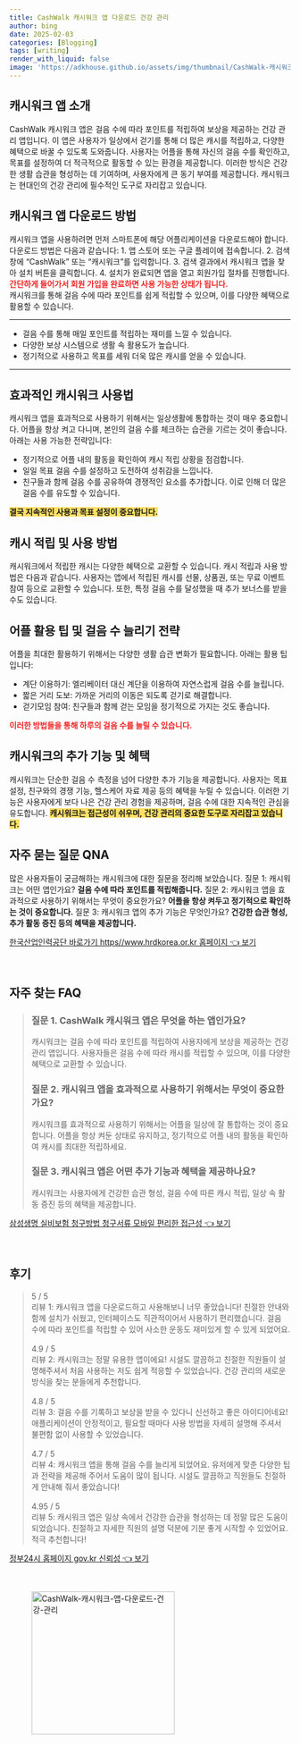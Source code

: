 ```yaml
---
title: CashWalk 캐시워크 앱 다운로드 건강 관리
author: bing
date: 2025-02-03
categories: [Blogging]
tags: [writing]
render_with_liquid: false
image: 'https://adkhouse.github.io/assets/img/thumbnail/CashWalk-캐시워크-앱-다운로드-건강-관리.webp'
---
```



<h2 id='캐시워크 앱 소개'>캐시워크 앱 소개</h2>

<p>CashWalk 캐시워크 앱은 걸음 수에 따라 포인트를 적립하여 보상을 제공하는 건강 관리 앱입니다. 이 앱은 사용자가 일상에서 걷기를 통해 더 많은 캐시를 적립하고, 다양한 혜택으로 바꿀 수 있도록 도와줍니다. 사용자는 어플을 통해 자신의 걸음 수를 확인하고, 목표를 설정하여 더 적극적으로 활동할 수 있는 환경을 제공합니다. 이러한 방식은 건강한 생활 습관을 형성하는 데 기여하며, 사용자에게 큰 동기 부여를 제공합니다. 캐시워크는 현대인의 건강 관리에 필수적인 도구로 자리잡고 있습니다.</p>

<h2 id='캐시워크 앱 다운로드 방법'>캐시워크 앱 다운로드 방법</h2>

<p>캐시워크 앱을 사용하려면 먼저 스마트폰에 해당 어플리케이션을 다운로드해야 합니다. 다운로드 방법은 다음과 같습니다: 
1. 앱 스토어 또는 구글 플레이에 접속합니다. 
2. 검색창에 “CashWalk” 또는 “캐시워크”를 입력합니다. 
3. 검색 결과에서 캐시워크 앱을 찾아 설치 버튼을 클릭합니다. 
4. 설치가 완료되면 앱을 열고 회원가입 절차를 진행합니다.<br>
<b><span style="color: #ee2323;">간단하게 들어가서 회원 가입을 완료하면 사용 가능한 상태가 됩니다.</span></b><br>
캐시워크를 통해 걸음 수에 따라 포인트를 쉽게 적립할 수 있으며, 이를 다양한 혜택으로 활용할 수 있습니다.</p>

<hr />

<ul>
    <li>걸음 수를 통해 매일 포인트를 적립하는 재미를 느낄 수 있습니다.</li>
    <li>다양한 보상 시스템으로 생활 속 활용도가 높습니다.</li>
    <li>정기적으로 사용하고 목표를 세워 더욱 많은 캐시를 얻을 수 있습니다.</li>
</ul>

<hr />

<h2 id='효과적인 캐시워크 사용법'>효과적인 캐시워크 사용법</h2>

<p>캐시워크 앱을 효과적으로 사용하기 위해서는 일상생활에 통합하는 것이 매우 중요합니다. 어플을 항상 켜고 다니며, 본인의 걸음 수를 체크하는 습관을 기르는 것이 좋습니다. 아래는 사용 가능한 전략입니다: 
<ul>
    <li>정기적으로 어플 내의 활동을 확인하여 캐시 적립 상황을 점검합니다.</li>
    <li>일일 목표 걸음 수를 설정하고 도전하여 성취감을 느낍니다.</li>
    <li>친구들과 함께 걸음 수를 공유하여 경쟁적인 요소를 추가합니다. 이로 인해 더 많은 걸음 수를 유도할 수 있습니다.</li>
</ul>
<b><span style="background-color: #ffe066;">결국 지속적인 사용과 목표 설정이 중요합니다.</span></b></p>

<h2 id='캐시 적립 및 사용 방법'>캐시 적립 및 사용 방법</h2>

<p>캐시워크에서 적립한 캐시는 다양한 혜택으로 교환할 수 있습니다. 캐시 적립과 사용 방법은 다음과 같습니다. 사용자는 앱에서 적립된 캐시를 선물, 상품권, 또는 무료 이벤트 참여 등으로 교환할 수 있습니다. 또한, 특정 걸음 수를 달성했을 때 추가 보너스를 받을 수도 있습니다.</p>

<h2 id='어플 활용 팁 및 걸음 수 늘리기 전략'>어플 활용 팁 및 걸음 수 늘리기 전략</h2>

<p>어플을 최대한 활용하기 위해서는 다양한 생활 습관 변화가 필요합니다. 아래는 활용 팁입니다: 
<ul>
    <li>계단 이용하기: 엘리베이터 대신 계단을 이용하여 자연스럽게 걸음 수를 늘립니다.</li>
    <li>짧은 거리 도보: 가까운 거리의 이동은 되도록 걷기로 해결합니다.</li>
    <li>걷기모임 참여: 친구들과 함께 걷는 모임을 정기적으로 가지는 것도 좋습니다.</li>
</ul>
<b><span style="color: #ee2323;">이러한 방법들을 통해 하루의 걸음 수를 늘릴 수 있습니다.</span></b></p>

<h2 id='캐시워크의 추가 기능 및 혜택'>캐시워크의 추가 기능 및 혜택</h2>

<p>캐시워크는 단순한 걸음 수 측정을 넘어 다양한 추가 기능을 제공합니다. 사용자는 목표 설정, 친구와의 경쟁 기능, 헬스케어 자료 제공 등의 혜택을 누릴 수 있습니다. 이러한 기능은 사용자에게 보다 나은 건강 관리 경험을 제공하며, 걸음 수에 대한 지속적인 관심을 유도합니다. <b><span style="background-color: #ffe066;">캐시워크는 접근성이 쉬우며, 건강 관리의 중요한 도구로 자리잡고 있습니다.</span></b></p>

<h2 id='자주 묻는 질문 QNA'>자주 묻는 질문 QNA</h2>

<p>많은 사용자들이 궁금해하는 캐시워크에 대한 질문을 정리해 보았습니다. 질문 1: 캐시워크는 어떤 앱인가요? <b>걸음 수에 따라 포인트를 적립해줍니다.</b> 질문 2: 캐시워크 앱을 효과적으로 사용하기 위해서는 무엇이 중요한가요? <b>어플을 항상 켜두고 정기적으로 확인하는 것이 중요합니다.</b> 질문 3: 캐시워크 앱의 추가 기능은 무엇인가요? <b>건강한 습관 형성, 추가 활동 증진 등의 혜택을 제공합니다.</b></p>


<p><a class="click-button" title="한국산업인력공단 바로가기 https//www.hrdkorea.or.kr 홈페이지" href="https://adkhouse.github.io/posts/%ED%95%9C%EA%B5%AD%EC%82%B0%EC%97%85%EC%9D%B8%EB%A0%A5%EA%B3%B5%EB%8B%A8-%EB%B0%94%EB%A1%9C%EA%B0%80%EA%B8%B0-httpswww.hrdkorea.or.kr-%ED%99%88%ED%8E%98%EC%9D%B4%EC%A7%80/" rel="dofollow">한국산업인력공단 바로가기 https//www.hrdkorea.or.kr 홈페이지 👈 보기</a></p><br>
<h2 id='자주_찾는_FAQ'>자주 찾는 FAQ</h2>
<div itemscope="" itemtype="https://schema.org/FAQPage"> 
<blockquote> 
<div itemscope="" itemprop="mainEntity" itemtype="https://schema.org/Question"> 
<h3 itemprop="name">질문 1. CashWalk 캐시워크 앱은 무엇을 하는 앱인가요?</h3> 
<div itemscope="" itemprop="acceptedAnswer" itemtype="https://schema.org/Answer"> 
<span itemprop="text"> 
<p>캐시워크는 걸음 수에 따라 포인트를 적립하여 사용자에게 보상을 제공하는 건강 관리 앱입니다. 사용자들은 걸음 수에 따라 캐시를 적립할 수 있으며, 이를 다양한 혜택으로 교환할 수 있습니다.</p> 
</span> 
</div> 
</div> 

<div itemscope="" itemprop="mainEntity" itemtype="https://schema.org/Question"> 
<h3 itemprop="name">질문 2. 캐시워크 앱을 효과적으로 사용하기 위해서는 무엇이 중요한가요?</h3> 
<div itemscope="" itemprop="acceptedAnswer" itemtype="https://schema.org/Answer"> 
<span itemprop="text"> 
<p>캐시워크를 효과적으로 사용하기 위해서는 어플을 일상에 잘 통합하는 것이 중요합니다. 어플을 항상 켜둔 상태로 유지하고, 정기적으로 어플 내의 활동을 확인하여 캐시를 최대한 적립하세요.</p> 
</span> 
</div> 
</div> 

<div itemscope="" itemprop="mainEntity" itemtype="https://schema.org/Question"> 
<h3 itemprop="name">질문 3. 캐시워크 앱은 어떤 추가 기능과 혜택을 제공하나요?</h3> 
<div itemscope="" itemprop="acceptedAnswer" itemtype="https://schema.org/Answer"> 
<span itemprop="text"> 
<p>캐시워크는 사용자에게 건강한 습관 형성, 걸음 수에 따른 캐시 적립, 일상 속 활동 증진 등의 혜택을 제공합니다.</p> 
</span> 
</div> 
</div> 
</blockquote> 
</div>
<p><a class="click-button" title="삼성생명 실비보험 청구방법 청구서류 모바일 편리한 접근성" href="https://adkhouse.github.io/posts/%EC%82%BC%EC%84%B1%EC%83%9D%EB%AA%85-%EC%8B%A4%EB%B9%84%EB%B3%B4%ED%97%98-%EC%B2%AD%EA%B5%AC%EB%B0%A9%EB%B2%95-%EC%B2%AD%EA%B5%AC%EC%84%9C%EB%A5%98-%EB%AA%A8%EB%B0%94%EC%9D%BC-%ED%8E%B8%EB%A6%AC%ED%95%9C-%EC%A0%91%EA%B7%BC%EC%84%B1/" rel="dofollow">삼성생명 실비보험 청구방법 청구서류 모바일 편리한 접근성 👈 보기</a></p><br>
<h2 id='후기'>후기</h2>
<div itemscope itemtype="https://schema.org/Product">
  <blockquote>
  <div itemprop="review" itemscope itemtype="https://schema.org/Review">
      <div itemprop="reviewRating" itemscope itemtype="https://schema.org/Rating"> <span itemprop="ratingValue">5</span> / <span itemprop="bestRating">5</span> </div>
      <span itemprop="reviewBody">리뷰 1: 캐시워크 앱을 다운로드하고 사용해보니 너무 좋았습니다! 친절한 안내와 함께 설치가 쉬웠고, 인터페이스도 직관적이어서 사용하기 편리했습니다. 걸음 수에 따라 포인트를 적립할 수 있어 사소한 운동도 재미있게 할 수 있게 되었어요.</span>
  </div>
  <br>
  <div itemprop="review" itemscope itemtype="https://schema.org/Review">
      <div itemprop="reviewRating" itemscope itemtype="https://schema.org/Rating"> <span itemprop="ratingValue">4.9</span> / <span itemprop="bestRating">5</span> </div>
      <span itemprop="reviewBody">리뷰 2: 캐시워크는 정말 유용한 앱이에요! 시설도 깔끔하고 친절한 직원들이 설명해주셔서 처음 사용하는 저도 쉽게 적응할 수 있었습니다. 건강 관리의 새로운 방식을 찾는 분들에게 추천합니다.</span>
  </div>
  <br>
  <div itemprop="review" itemscope itemtype="https://schema.org/Review">
      <div itemprop="reviewRating" itemscope itemtype="https://schema.org/Rating"> <span itemprop="ratingValue">4.8</span> / <span itemprop="bestRating">5</span> </div>
      <span itemprop="reviewBody">리뷰 3: 걸음 수를 기록하고 보상을 받을 수 있다니 신선하고 좋은 아이디어네요! 애플리케이션이 안정적이고, 필요할 때마다 사용 방법을 자세히 설명해 주셔서 불편함 없이 사용할 수 있었습니다.</span>
  </div>
  <br>
  <div itemprop="review" itemscope itemtype="https://schema.org/Review">
      <div itemprop="reviewRating" itemscope itemtype="https://schema.org/Rating"> <span itemprop="ratingValue">4.7</span> / <span itemprop="bestRating">5</span> </div>
      <span itemprop="reviewBody">리뷰 4: 캐시워크 앱을 통해 걸음 수를 늘리게 되었어요. 유저에게 맞춘 다양한 팁과 전략을 제공해 주어서 도움이 많이 됩니다. 시설도 깔끔하고 직원들도 친절하게 안내해 줘서 좋았습니다!</span>
  </div>
  <br>
  <div itemprop="review" itemscope itemtype="https://schema.org/Review">
      <div itemprop="reviewRating" itemscope itemtype="https://schema.org/Rating"> <span itemprop="ratingValue">4.95</span> / <span itemprop="bestRating">5</span> </div>
      <span itemprop="reviewBody">리뷰 5: 캐시워크 앱은 일상 속에서 건강한 습관을 형성하는 데 정말 많은 도움이 되었습니다. 친절하고 자세한 직원의 설명 덕분에 기분 좋게 시작할 수 있었어요. 적극 추천합니다!</span>
  </div>
  </blockquote>
</div>
<p><a class="click-button" title="정부24시 홈페이지 gov.kr 신뢰성" href="https://adkhouse.github.io/posts/%EC%A0%95%EB%B6%8024%EC%8B%9C-%ED%99%88%ED%8E%98%EC%9D%B4%EC%A7%80-gov.kr-%EC%8B%A0%EB%A2%B0%EC%84%B1/" rel="dofollow">정부24시 홈페이지 gov.kr 신뢰성 👈 보기</a></p><br>
<figure class="image"><img src="https://adkhouse.github.io/assets/img/thumbnail/CashWalk-캐시워크-앱-다운로드-건강-관리.webp" alt="CashWalk-캐시워크-앱-다운로드-건강-관리" width="256" height="256"></figure>